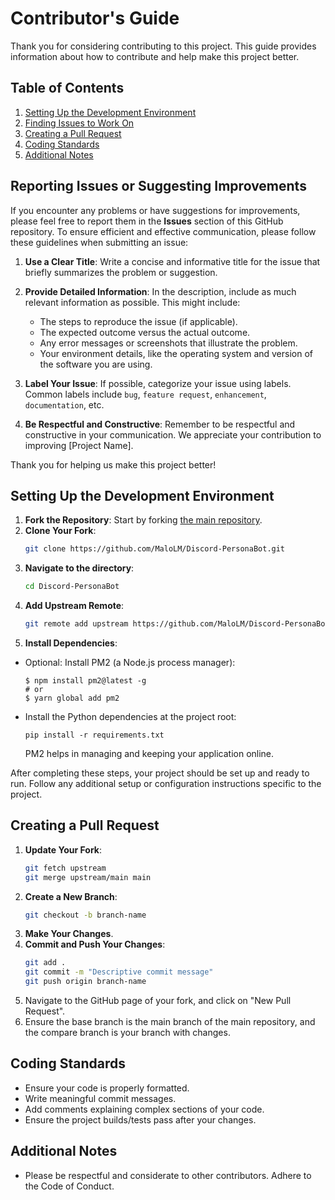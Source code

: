 # Contributor's Guide

Thank you for considering contributing to this project. This guide provides information about how to contribute and help make this project better.

## Table of Contents
1. [Setting Up the Development Environment](#setting-up-the-development-environment)
2. [Finding Issues to Work On](#finding-issues-to-work-on)
3. [Creating a Pull Request](#creating-a-pull-request)
4. [Coding Standards](#coding-standards)
5. [Additional Notes](#additional-notes)

## Reporting Issues or Suggesting Improvements

If you encounter any problems or have suggestions for improvements, please feel free to report them in the **Issues** section of this GitHub repository. To ensure efficient and effective communication, please follow these guidelines when submitting an issue:

1. **Use a Clear Title**: Write a concise and informative title for the issue that briefly summarizes the problem or suggestion.

2. **Provide Detailed Information**: In the description, include as much relevant information as possible. This might include:
   - The steps to reproduce the issue (if applicable).
   - The expected outcome versus the actual outcome.
   - Any error messages or screenshots that illustrate the problem.
   - Your environment details, like the operating system and version of the software you are using.

3. **Label Your Issue**: If possible, categorize your issue using labels. Common labels include `bug`, `feature request`, `enhancement`, `documentation`, etc.

4. **Be Respectful and Constructive**: Remember to be respectful and constructive in your communication. We appreciate your contribution to improving [Project Name].

Thank you for helping us make this project better!


## Setting Up the Development Environment

1. **Fork the Repository**: Start by forking [the main repository](https://github.com/MaloLM/Discord-PersonaBot.git).
2. **Clone Your Fork**:
   ```bash
   git clone https://github.com/MaloLM/Discord-PersonaBot.git
   ```
3. **Navigate to the directory**:
   ```bash
   cd Discord-PersonaBot
   ```
4. **Add Upstream Remote**:
   ```bash
   git remote add upstream https://github.com/MaloLM/Discord-PersonaBot.git
   ```
5. **Install Dependencies**:

- Optional: Install PM2 (a Node.js process manager):

  ```
  $ npm install pm2@latest -g
  # or
  $ yarn global add pm2
  ```
- Install the Python dependencies at the project root:

   ```
   pip install -r requirements.txt
   ```

  PM2 helps in managing and keeping your application online.

After completing these steps, your project should be set up and ready to run. Follow any additional setup or configuration instructions specific to the project.



## Creating a Pull Request

1. **Update Your Fork**:
   ```bash
   git fetch upstream
   git merge upstream/main main
   ```
2. **Create a New Branch**:
   ```bash
   git checkout -b branch-name
   ```
3. **Make Your Changes**.
4. **Commit and Push Your Changes**:
   ```bash
   git add .
   git commit -m "Descriptive commit message"
   git push origin branch-name
   ```
5. Navigate to the GitHub page of your fork, and click on "New Pull Request".
6. Ensure the base branch is the main branch of the main repository, and the compare branch is your branch with changes.

## Coding Standards

- Ensure your code is properly formatted.
- Write meaningful commit messages.
- Add comments explaining complex sections of your code.
- Ensure the project builds/tests pass after your changes.

## Additional Notes

- Please be respectful and considerate to other contributors. Adhere to the Code of Conduct.
